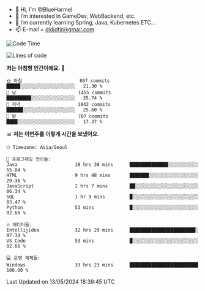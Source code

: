 - 👋 Hi, I’m @BlueHarmel
- 👀 I’m interested in GameDev, WebBackend, etc.
- 🌱 I’m currently learning Spring, Java, Kubernetes ETC...
- 📫 E-mail = dldjdtjr@gmail.com
  <!--START_SECTION:waka-->
![Code Time](http://img.shields.io/badge/Code%20Time-619%20hrs%2030%20mins-blue)

![Lines of code](https://img.shields.io/badge/%EC%A0%80%EB%8A%94%20%EC%97%AC%ED%83%9C%EA%B9%8C%EC%A7%80%20-45.8%20million%20%EC%A4%84%EC%9D%98%20%EC%BD%94%EB%93%9C%EB%A5%BC%20%EC%9E%91%EC%84%B1%ED%96%88%EC%96%B4%EC%9A%94.-blue)

**저는 아침형 인간이에요. 🐤** 

```text
🌞 아침                     867 commits         █████░░░░░░░░░░░░░░░░░░░░   21.30 % 
🌆 낮　                     1455 commits        █████████░░░░░░░░░░░░░░░░   35.74 % 
🌃 저녁                     1042 commits        ██████░░░░░░░░░░░░░░░░░░░   25.60 % 
🌙 밤　                     707 commits         ████░░░░░░░░░░░░░░░░░░░░░   17.37 % 
```


📊 **저는 이번주를 이렇게 시간을 보냈어요.** 

```text
🕑︎ Timezone: Asia/Seoul

💬 프로그래밍 언어들: 
Java                     18 hrs 38 mins      ██████████████░░░░░░░░░░░   55.84 % 
HTML                     9 hrs 48 mins       ███████░░░░░░░░░░░░░░░░░░   29.36 % 
JavaScript               2 hrs 7 mins        ██░░░░░░░░░░░░░░░░░░░░░░░   06.34 % 
SQL                      1 hr 9 mins         █░░░░░░░░░░░░░░░░░░░░░░░░   03.47 % 
Python                   53 mins             █░░░░░░░░░░░░░░░░░░░░░░░░   02.66 % 

🔥 에디터들: 
Intellijidea             32 hrs 29 mins      ████████████████████████░   97.34 % 
VS Code                  53 mins             █░░░░░░░░░░░░░░░░░░░░░░░░   02.66 % 

💻 운영 체제들: 
Windows                  33 hrs 23 mins      █████████████████████████   100.00 % 
```


 Last Updated on 13/05/2024 18:39:45 UTC
<!--END_SECTION:waka-->
<!---
BlueHarmel/BlueHarmel is a ✨ special ✨ repository because its `README.md` (this file) appears on your GitHub profile.
You can click the Preview link to take a look at your changes.
--->

